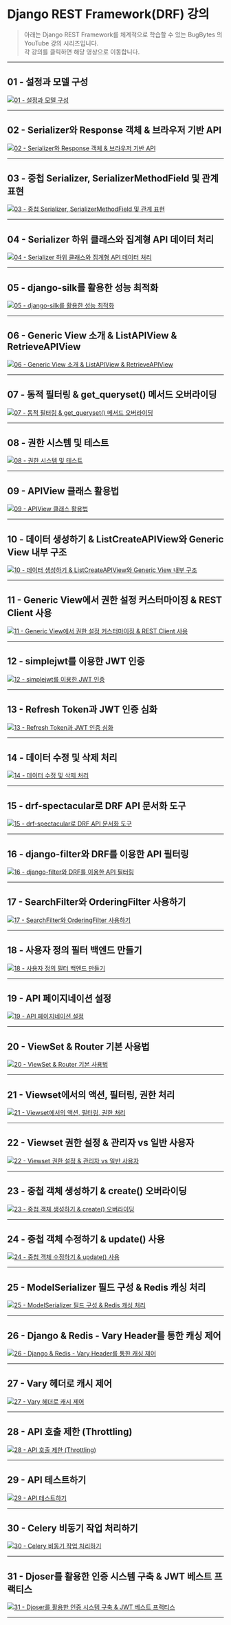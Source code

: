 # Django REST Framework(DRF) 강의

> 아래는 Django REST Framework를 체계적으로 학습할 수 있는 BugBytes 의 YouTube 강의 시리즈입니다.  
각 강의를 클릭하면 해당 영상으로 이동합니다.

---

## 01 - 설정과 모델 구성
[![01 - 설정과 모델 구성](https://img.youtube.com/vi/6AEvlNgRPNc/0.jpg)](https://youtu.be/6AEvlNgRPNc?list=PL-2EBeDYMIbTLulc9FSoAXhbmXpLq2l5t)

---

## 02 - Serializer와 Response 객체 & 브라우저 기반 API
[![02 - Serializer와 Response 객체 & 브라우저 기반 API](https://img.youtube.com/vi/BMym71Dwox0/0.jpg)](https://youtu.be/BMym71Dwox0?list=PL-2EBeDYMIbTLulc9FSoAXhbmXpLq2l5t)

---

## 03 - 중첩 Serializer, SerializerMethodField 및 관계 표현
[![03 - 중첩 Serializer, SerializerMethodField 및 관계 표현](https://img.youtube.com/vi/KfSYadIFHgY/0.jpg)](https://youtu.be/KfSYadIFHgY?list=PL-2EBeDYMIbTLulc9FSoAXhbmXpLq2l5t)

---

## 04 - Serializer 하위 클래스와 집계형 API 데이터 처리
[![04 - Serializer 하위 클래스와 집계형 API 데이터 처리](https://img.youtube.com/vi/_xbI0-mjtw4/0.jpg)](https://youtu.be/_xbI0-mjtw4?list=PL-2EBeDYMIbTLulc9FSoAXhbmXpLq2l5t)

---

## 05 - django-silk를 활용한 성능 최적화
[![05 - django-silk를 활용한 성능 최적화](https://img.youtube.com/vi/OG8alXR4bEs/0.jpg)](https://youtu.be/OG8alXR4bEs?list=PL-2EBeDYMIbTLulc9FSoAXhbmXpLq2l5t)

---

## 06 - Generic View 소개 & ListAPIView & RetrieveAPIView
[![06 - Generic View 소개 & ListAPIView & RetrieveAPIView](https://img.youtube.com/vi/vExjSChWPWg/0.jpg)](https://youtu.be/vExjSChWPWg?list=PL-2EBeDYMIbTLulc9FSoAXhbmXpLq2l5t)

---

## 07 - 동적 필터링 & get_queryset() 메서드 오버라이딩
[![07 - 동적 필터링 & get_queryset() 메서드 오버라이딩](https://img.youtube.com/vi/3Gi-w4Swge8/0.jpg)](https://youtu.be/3Gi-w4Swge8?list=PL-2EBeDYMIbTLulc9FSoAXhbmXpLq2l5t)

---

## 08 - 권한 시스템 및 테스트
[![08 - 권한 시스템 및 테스트](https://img.youtube.com/vi/rx5IV_4Iuog/0.jpg)](https://youtu.be/rx5IV_4Iuog?list=PL-2EBeDYMIbTLulc9FSoAXhbmXpLq2l5t)

---

## 09 - APIView 클래스 활용법
[![09 - APIView 클래스 활용법](https://img.youtube.com/vi/TVFCU0w65Ak/0.jpg)](https://youtu.be/TVFCU0w65Ak?list=PL-2EBeDYMIbTLulc9FSoAXhbmXpLq2l5t)

---

## 10 - 데이터 생성하기 & ListCreateAPIView와 Generic View 내부 구조
[![10 - 데이터 생성하기 & ListCreateAPIView와 Generic View 내부 구조](https://img.youtube.com/vi/Jh85U1nhMh8/0.jpg)](https://youtu.be/Jh85U1nhMh8?list=PL-2EBeDYMIbTLulc9FSoAXhbmXpLq2l5t)

---

## 11 - Generic View에서 권한 설정 커스터마이징 & REST Client 사용
[![11 - Generic View에서 권한 설정 커스터마이징 & REST Client 사용](https://img.youtube.com/vi/mlQZ1i8rUKQ/0.jpg)](https://youtu.be/mlQZ1i8rUKQ?list=PL-2EBeDYMIbTLulc9FSoAXhbmXpLq2l5t)

---

## 12 - simplejwt를 이용한 JWT 인증
[![12 - simplejwt를 이용한 JWT 인증](https://img.youtube.com/vi/Xp0-Yy5ow5k/0.jpg)](https://youtu.be/Xp0-Yy5ow5k?list=PL-2EBeDYMIbTLulc9FSoAXhbmXpLq2l5t)

---

## 13 - Refresh Token과 JWT 인증 심화
[![13 - Refresh Token과 JWT 인증 심화](https://img.youtube.com/vi/H3OY36wa7Cs/0.jpg)](https://youtu.be/H3OY36wa7Cs?list=PL-2EBeDYMIbTLulc9FSoAXhbmXpLq2l5t)

---

## 14 - 데이터 수정 및 삭제 처리
[![14 - 데이터 수정 및 삭제 처리](https://img.youtube.com/vi/08gHVFPFuBU/0.jpg)](https://youtu.be/08gHVFPFuBU?list=PL-2EBeDYMIbTLulc9FSoAXhbmXpLq2l5t)

---

## 15 - drf-spectacular로 DRF API 문서화 도구
[![15 - drf-spectacular로 DRF API 문서화 도구](https://img.youtube.com/vi/E3LUvsPWLwM/0.jpg)](https://youtu.be/E3LUvsPWLwM?list=PL-2EBeDYMIbTLulc9FSoAXhbmXpLq2l5t)

---

## 16 - django-filter와 DRF를 이용한 API 필터링
[![16 - django-filter와 DRF를 이용한 API 필터링](https://img.youtube.com/vi/NDFgTGTI8zg/0.jpg)](https://youtu.be/NDFgTGTI8zg?list=PL-2EBeDYMIbTLulc9FSoAXhbmXpLq2l5t)

---

## 17 - SearchFilter와 OrderingFilter 사용하기
[![17 - SearchFilter와 OrderingFilter 사용하기](https://img.youtube.com/vi/LCYqDsl1WYI/0.jpg)](https://youtu.be/LCYqDsl1WYI?list=PL-2EBeDYMIbTLulc9FSoAXhbmXpLq2l5t)

---

## 18 - 사용자 정의 필터 백엔드 만들기
[![18 - 사용자 정의 필터 백엔드 만들기](https://img.youtube.com/vi/u4S71cO5QhI/0.jpg)](https://youtu.be/u4S71cO5QhI?list=PL-2EBeDYMIbTLulc9FSoAXhbmXpLq2l5t)

---

## 19 - API 페이지네이션 설정
[![19 - API 페이지네이션 설정](https://img.youtube.com/vi/sTyMe2R9mzk/0.jpg)](https://youtu.be/sTyMe2R9mzk?list=PL-2EBeDYMIbTLulc9FSoAXhbmXpLq2l5t)

---

## 20 - ViewSet & Router 기본 사용법
[![20 - ViewSet & Router 기본 사용법](https://img.youtube.com/vi/4MrB4IvW6Ow/0.jpg)](https://youtu.be/4MrB4IvW6Ow?list=PL-2EBeDYMIbTLulc9FSoAXhbmXpLq2l5t)

---

## 21 - Viewset에서의 액션, 필터링, 권한 처리
[![21 - Viewset에서의 액션, 필터링, 권한 처리](https://img.youtube.com/vi/rekvVrjUMjg/0.jpg)](https://youtu.be/rekvVrjUMjg?list=PL-2EBeDYMIbTLulc9FSoAXhbmXpLq2l5t)

---

## 22 - Viewset 권한 설정 & 관리자 vs 일반 사용자
[![22 - Viewset 권한 설정 & 관리자 vs 일반 사용자](https://img.youtube.com/vi/KmYYg1qJKNQ/0.jpg)](https://youtu.be/KmYYg1qJKNQ?list=PL-2EBeDYMIbTLulc9FSoAXhbmXpLq2l5t)

---

## 23 - 중첩 객체 생성하기 & create() 오버라이딩
[![23 - 중첩 객체 생성하기 & create() 오버라이딩](https://img.youtube.com/vi/CAq7AKAT7Q0/0.jpg)](https://youtu.be/CAq7AKAT7Q0?list=PL-2EBeDYMIbTLulc9FSoAXhbmXpLq2l5t)

---

## 24 - 중첩 객체 수정하기 & update() 사용
[![24 - 중첩 객체 수정하기 & update() 사용](https://img.youtube.com/vi/QtkES6O_ed4/0.jpg)](https://youtu.be/QtkES6O_ed4?list=PL-2EBeDYMIbTLulc9FSoAXhbmXpLq2l5t)

---

## 25 - ModelSerializer 필드 구성 & Redis 캐싱 처리
[![25 - ModelSerializer 필드 구성 & Redis 캐싱 처리](https://img.youtube.com/vi/NgUARZNOuTY/0.jpg)](https://youtu.be/NgUARZNOuTY?list=PL-2EBeDYMIbTLulc9FSoAXhbmXpLq2l5t)

---

## 26 - Django & Redis - Vary Header를 통한 캐싱 제어
[![26 - Django & Redis - Vary Header를 통한 캐싱 제어](https://img.youtube.com/vi/5W2Yff00H8s/0.jpg)](https://youtu.be/5W2Yff00H8s?list=PL-2EBeDYMIbTLulc9FSoAXhbmXpLq2l5t)

---

## 27 - Vary 헤더로 캐시 제어
[![27 - Vary 헤더로 캐시 제어](https://img.youtube.com/vi/iUn8go-XZNw/0.jpg)](https://youtu.be/iUn8go-XZNw?list=PL-2EBeDYMIbTLulc9FSoAXhbmXpLq2l5t)

---

## 28 - API 호출 제한 (Throttling)
[![28 - API 호출 제한 (Throttling)](https://img.youtube.com/vi/95ndK3P9YLI/0.jpg)](https://youtu.be/95ndK3P9YLI?list=PL-2EBeDYMIbTLulc9FSoAXhbmXpLq2l5t)

---

## 29 - API 테스트하기
[![29 - API 테스트하기](https://img.youtube.com/vi/sRluxnmZ-H8/0.jpg)](https://youtu.be/sRluxnmZ-H8?list=PL-2EBeDYMIbTLulc9FSoAXhbmXpLq2l5t)

---

## 30 - Celery 비동기 작업 처리하기
[![30 - Celery 비동기 작업 처리하기](https://img.youtube.com/vi/E6HPMk0bKPY/0.jpg)](https://youtu.be/E6HPMk0bKPY?list=PL-2EBeDYMIbTLulc9FSoAXhbmXpLq2l5t)

---

## 31 - Djoser를 활용한 인증 시스템 구축 & JWT 베스트 프랙티스
[![31 - Djoser를 활용한 인증 시스템 구축 & JWT 베스트 프랙티스](https://img.youtube.com/vi/QO8UyXWNg-k/0.jpg)](https://youtu.be/QO8UyXWNg-k?list=PL-2EBeDYMIbTLulc9FSoAXhbmXpLq2l5t)

---

